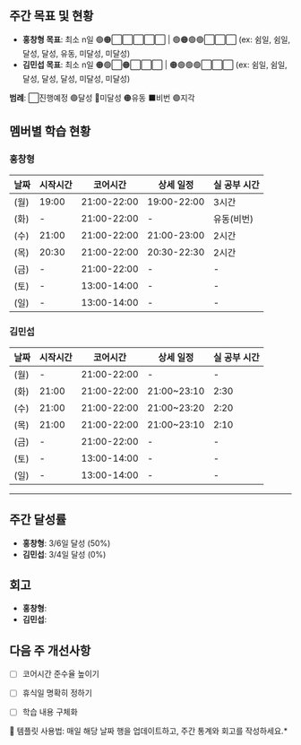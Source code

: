 ## 주간 목표 및 현황
- **홍창형 목표**: 최소 n일 🟢🟠⬜⬜⬜⬜⬜ | 🟢🟠🟢🟢⬜⬜⬜ (ex: 쉼일, 쉼일, 달성, 달성, 유동, 미달성, 미달성)
- **김민섭 목표**: 최소 n일 🟠🟢⬜🟠⬜⬜⬜ | 🟠🟢🟢🟢⬜⬜⬜ (ex: 쉼일, 쉼일, 달성, 달성, 달성, 미달성, 미달성)

**범례**: ⬜진행예정 🟢달성 🔴미달성 🟠유동 ⬛️비번 🟣지각 

## 멤버별 학습 현황

### 홍창형
| 날짜 | 시작시간 | 코어시간 | 상세 일정 |실 공부 시간
|------|----------|----------|-----------|-----------|
|  (월) | 19:00 | 21:00-22:00 | 19:00-22:00 | 3시간 |
|  (화) | - | 21:00-22:00 | - | 유동(비번) |
|  (수) | 21:00 | 21:00-22:00 | 21:00-23:00 | 2시간 |
|  (목) | 20:30 | 21:00-22:00 | 20:30-22:30 | 2시간 |
|  (금) | - | 21:00-22:00 | - | - |
|  (토) | - | 13:00-14:00 | - | - |
|  (일) | - | 13:00-14:00 | - | - |

### 김민섭
| 날짜 | 시작시간 | 코어시간 | 상세 일정 |실 공부 시간
|------|----------|----------|-----------|-----------|
|  (월) | - | 21:00-22:00 | - | - |
|  (화) | 21:00 | 21:00-22:00 | 21:00~23:10 | 2:30 |
|  (수) | 21:00 | 21:00-22:00 | 21:00~23:20 | 2:20 |
|  (목) | 21:00 | 21:00-22:00 | 21:00~23:10 | 2:10 |
|  (금) | - | 21:00-22:00 | - | - |
|  (토) | - | 13:00-14:00 | - | - |
|  (일) | - | 13:00-14:00 | - | - |

---

## 주간 달성률
- **홍창형**: 3/6일 달성 (50%)
- **김민섭**: 3/4일 달성 (0%)

## 회고
- **홍창형**:
- **김민섭**:

## 다음 주 개선사항
- [ ] 코어시간 준수율 높이기
- [ ] 휴식일 명확히 정하기
- [ ] 학습 내용 구체화


📝 템플릿 사용법: 매일 해당 날짜 행을 업데이트하고, 주간 통계와 회고를 작성하세요.*
